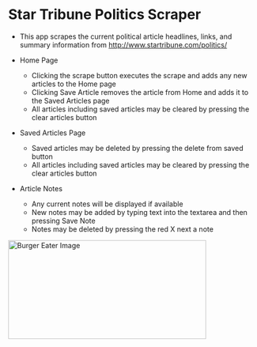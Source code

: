 # Star Tribune Politics Scraper

* This app scrapes the current political article headlines, links, and summary information from http://www.startribune.com/politics/

* Home Page
    * Clicking the scrape button executes the scrape and adds any new articles to the Home page
    * Clicking Save Article removes the article from Home and adds it to the Saved Articles page
    * All articles including saved articles may be cleared by pressing the clear articles button

* Saved Articles Page
    * Saved articles may be deleted by pressing the delete from saved button
    * All articles including saved articles may be cleared by pressing the clear articles button

* Article Notes
    * Any current notes will be displayed if available
    * New notes may be added by typing text into the textarea and then pressing Save Note
    * Notes may be deleted by pressing the red X next a note

<img src="https://chrisgud.github.io/media/Scraper.PNG" alt="Burger Eater Image" width="400" height="200">